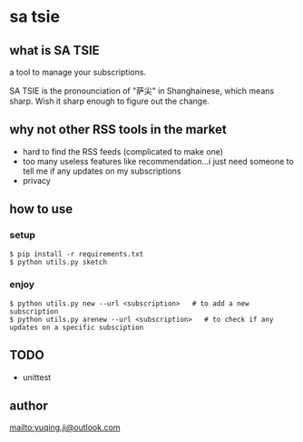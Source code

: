 # sa tsie

## what is SA TSIE

a tool to manage your subscriptions.

SA TSIE is the pronounciation of "萨尖" in Shanghainese, which means sharp. Wish it sharp enough to figure out the change.

## why not other RSS tools in the market

- hard to find the RSS feeds (complicated to make one)
- too many useless features like recommendation...i just need someone to tell me if any updates on my subscriptions
- privacy

## how to use

### setup

```
$ pip install -r requirements.txt
$ python utils.py sketch
```

### enjoy

```
$ python utils.py new --url <subscription>   # to add a new subscription
$ python utils.py arenew --url <subscription>   # to check if any updates on a specific subsciption
```

## TODO

- unittest

## author

<mailto:yuqing.ji@outlook.com>